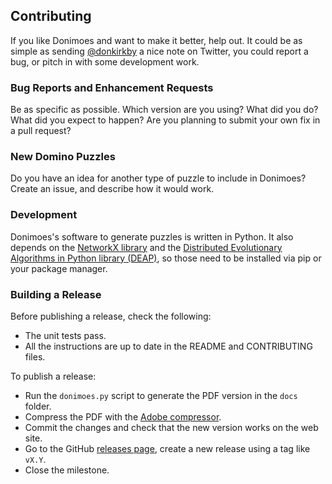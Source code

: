 ## Contributing ##
If you like Donimoes and want to make it better, help out. It could be as
simple as sending [@donkirkby][] a nice note on Twitter, you could report a bug,
or pitch in with some development work.

### Bug Reports and Enhancement Requests ###
Be as specific as possible. Which version are you using? What did you do? What
did you expect to happen? Are you planning to submit your own fix in a pull
request?

### New Domino Puzzles ###
Do you have an idea for another type of puzzle to include in Donimoes? Create
an issue, and describe how it would work.

### Development ###
Donimoes's software to generate puzzles is written in Python. It also depends
on the [NetworkX library][nx] and the
[Distributed Evolutionary Algorithms in Python library (DEAP)][deap], so those
need to be installed via pip or your package manager.

### Building a Release ###
Before publishing a release, check the following:

* The unit tests pass.
* All the instructions are up to date in the README and CONTRIBUTING files.

To publish a release:

* Run the `donimoes.py` script to generate the PDF version in the `docs` folder.
* Compress the PDF with the [Adobe compressor].
* Commit the changes and check that the new version works on the web site.
* Go to the GitHub [releases page][releases], create a new release using a tag
    like `vX.Y`.
* Close the milestone.

[@donkirkby]: http://twitter.com/donkirkby
[nx]: http://networkx.github.io/
[deap]: https://pypi.python.org/pypi/deap
[releases]: https://github.com/donkirkby/donimoes/releases
[Adobe compressor]: https://www.adobe.com/ca/acrobat/online/compress-pdf.html
